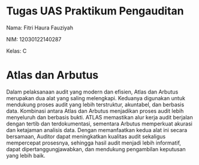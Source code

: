 # Tugas UAS Praktikum Pengauditan
Nama: Fitri Haura Fauziyah

NIM: 12030122140287

Kelas: C

# Atlas dan Arbutus

Dalam pelaksanaan audit yang modern dan efisien, Atlas dan Arbutus merupakan dua alat yang saling melengkapi. Keduanya digunakan untuk mendukung proses audit yang lebih terstruktur, akuntabel, dan berbasis data. Kombinasi antara Atlas dan Arbutus menjadikan proses audit lebih menyeluruh dan berbasis bukti. ATLAS memastikan alur kerja audit berjalan dengan tertib dan terdokumentasi, sementara Arbutus memperkuat akurasi dan ketajaman analisis data. Dengan memanfaatkan kedua alat ini secara bersamaan, Auditor dapat meningkatkan kualitas audit sekaligus mempercepat prosesnya, sehingga hasil audit menjadi lebih informatif, dapat dipertanggungjawabkan, dan mendukung pengambilan keputusan yang lebih baik.
